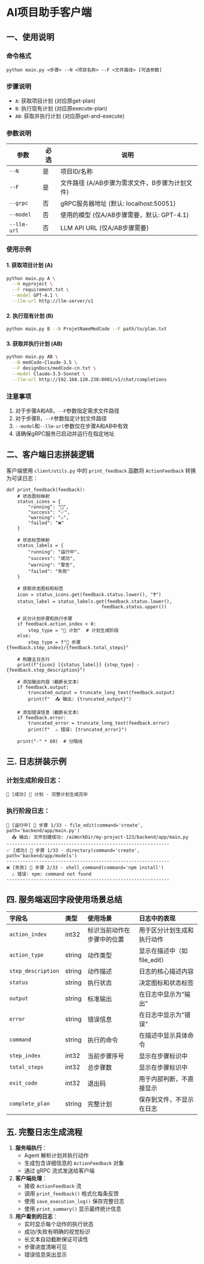 # AI项目助手客户端

## 一、使用说明

### 命令格式
```
python main.py <步骤> --N <项目名称> --F <文件路径> [可选参数]
```

### 步骤说明
- `A`: 获取项目计划 (对应原get-plan)
- `B`: 执行现有计划 (对应原execute-plan)
- `AB`: 获取并执行计划 (对应原get-and-execute)

### 参数说明
| 参数 | 必选 | 说明 |
|------|------|------|
| `--N` | 是 | 项目ID/名称 |
| `--F` | 是 | 文件路径 (A/AB步骤为需求文件，B步骤为计划文件) |
| `--grpc` | 否 | gRPC服务器地址 (默认: localhost:50051) |
| `--model` | 否 | 使用的模型 (仅A/AB步骤需要，默认: GPT-4.1) |
| `--llm-url` | 否 | LLM API URL (仅A/AB步骤需要) |

### 使用示例

#### 1. 获取项目计划 (A)
```bash
python main.py A \
  --N myproject \
  --F requirement.txt \
  --model GPT-4.1 \
  --llm-url http://llm-server/v1
```

#### 2. 执行现有计划 (B)
```bash
python main.py B --N ProjetNameMedCode --F path/to/plan.txt
```

#### 3. 获取并执行计划 (AB)
```bash
python main.py AB \
  --N medCode-Claude-3.5 \
  --F designDocs/medCode-cn.txt \
  --model Claude-3.5-Sonnet \
  --llm-url http://192.168.120.238:8001/v1/chat/completions
```

### 注意事项
1. 对于步骤A和AB，`--F`参数指定需求文件路径
2. 对于步骤B，`--F`参数指定计划文件路径
3. `--model`和`--llm-url`参数仅在步骤A和AB中有效
4. 请确保gRPC服务已启动并运行在指定地址

## 二、客户端日志拼装逻辑

客户端使用 `client/utils.py` 中的 `print_feedback` 函数将 `ActionFeedback` 转换为可读日志：

```
def print_feedback(feedback):
    # 状态图标映射
    status_icons = {
        "running": "🔄",
        "success": "✅",
        "warning": "⚠️",
        "failed": "❌"
    }
    
    # 状态标签映射
    status_labels = {
        "running": "运行中",
        "success": "成功",
        "warning": "警告",
        "failed": "失败"
    }
    
    # 获取状态图标和标签
    icon = status_icons.get(feedback.status.lower(), "❓")
    status_label = status_labels.get(feedback.status.lower(), 
                                   feedback.status.upper())
    
    # 区分计划步骤和执行步骤
    if feedback.action_index < 0:
        step_type = "📝 计划"  # 计划生成阶段
    else:
        step_type = f"🔧 步骤 {feedback.step_index}/{feedback.total_steps}"
    
    # 构建主日志行
    print(f"{icon} [{status_label}] {step_type} - {feedback.step_description}")
    
    # 添加输出内容（截断长文本）
    if feedback.output:
        truncated_output = truncate_long_text(feedback.output)
        print(f"  📤 输出: {truncated_output}")
    
    # 添加错误信息（截断长文本）
    if feedback.error:
        truncated_error = truncate_long_text(feedback.error)
        print(f"  ⚠️ 错误: {truncated_error}")
    
    print("-" * 60)  # 分隔线
```

## 三. 日志拼装示例

### 计划生成阶段日志：

```
📝 [成功] 📝 计划 - 完整计划生成完毕
```

### 执行阶段日志：

```
🔄 [运行中] 🔧 步骤 1/33 - file_edit(command='create', path='backend/app/main.py')
  📤 输出: 文件创建成功: /aiWorkDir/my-project-123/backend/app/main.py
------------------------------------------------------------
✅ [成功] 🔧 步骤 1/33 - directory(command='create', path='backend/app/models')
------------------------------------------------------------
❌ [失败] 🔧 步骤 2/33 - shell_command(command='npm install')
  ⚠️ 错误: npm: command not found
------------------------------------------------------------
```

## 四. 服务端返回字段使用场景总结

| 字段名             | 类型   | 使用场景                   | 日志中的表现                 |
| :----------------- | :----- | :------------------------- | :--------------------------- |
| `action_index`     | int32  | 标识当前动作在步骤中的位置 | 用于区分计划生成和执行动作   |
| `action_type`      | string | 动作类型                   | 显示在描述中（如 file_edit） |
| `step_description` | string | 动作描述                   | 日志的核心描述内容           |
| `status`           | string | 执行状态                   | 决定图标和状态标签           |
| `output`           | string | 标准输出                   | 在日志中显示为"输出"         |
| `error`            | string | 错误信息                   | 在日志中显示为"错误"         |
| `command`          | string | 执行的命令                 | 在描述中显示具体命令         |
| `step_index`       | int32  | 当前步骤序号               | 显示在步骤标识中             |
| `total_steps`      | int32  | 总步骤数                   | 显示在步骤标识中             |
| `exit_code`        | int32  | 退出码                     | 用于内部判断，不直接显示     |
| `complete_plan`    | string | 完整计划                   | 保存到文件，不显示在日志     |

## 五. 完整日志生成流程

1. **服务端执行**：
   - Agent 解析计划并执行动作
   - 生成包含详细信息的 `ActionFeedback` 对象
   - 通过 gRPC 流式发送给客户端
2. **客户端处理**：
   - 接收 `ActionFeedback` 流
   - 调用 `print_feedback()` 格式化每条反馈
   - 使用 `save_execution_log()` 保存完整日志
   - 使用 `print_summary()` 显示最终统计信息
3. **用户看到的日志**：
   - 实时显示每个动作的执行状态
   - 成功/失败有明确的视觉标识
   - 长文本自动截断保证可读性
   - 步骤进度清晰可见
   - 错误信息突出显示